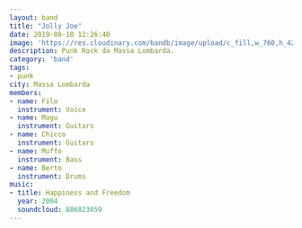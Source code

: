 ```yaml
---
layout: band
title: "Jolly Joe"
date: 2019-08-10 12:26:40
image: 'https://res.cloudinary.com/bandb/image/upload/c_fill,w_760,h_420/Jolly_Joe/photo.jpg'
description: Punk Rock da Massa Lombarda.
category: 'band'
tags:
- punk
city: Massa Lombarda
members:
- name: Filo
  instrument: Voice
- name: Magu
  instrument: Guitars
- name: Chicco
  instrument: Guitars
- name: Muffo
  instrument: Bass
- name: Berto
  instrument: Drums
music:
- title: Happiness and Freedom
  year: 2004
  soundcloud: 886823059
---
```






